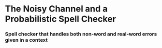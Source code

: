 # The Noisy Channel and a Probabilistic Spell Checker
### Spell checker that handles both non-word and real-word errors given in a context
